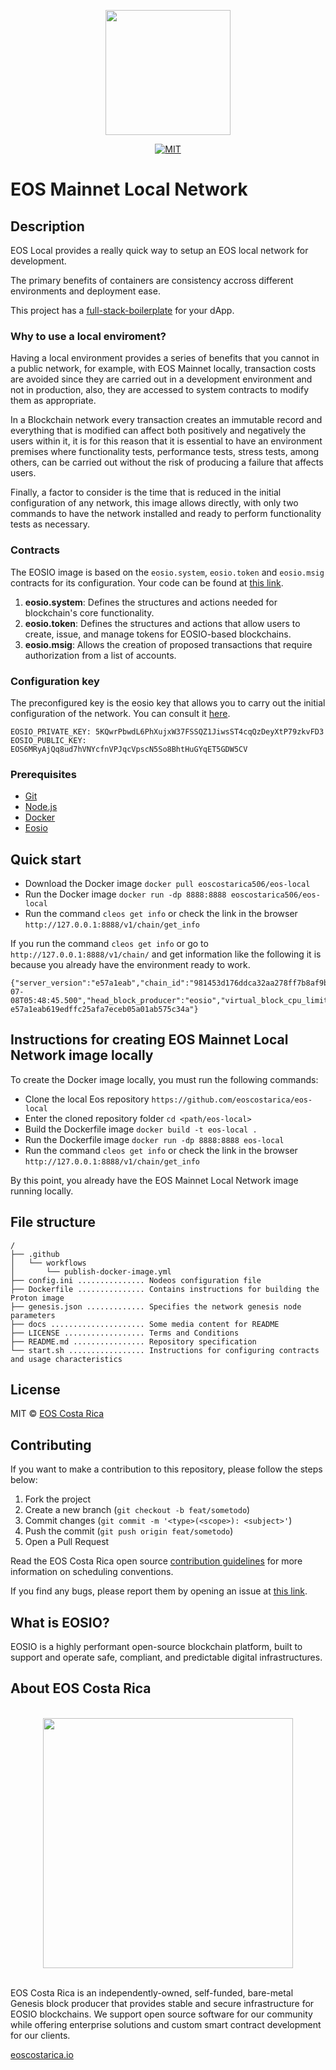<p align="center">
	<img src="https://raw.githubusercontent.com/eoscostarica/proton-affiliate/main/docs/img/proton-xpr-logo.png" width="200" >
</p>

<p align="center">
	<a href="#">
		<img src="https://img.shields.io/dub/l/vibe-d.svg" alt="MIT">
	</a>
</p>

# EOS Mainnet Local Network

## Description
EOS Local provides a really quick way to setup an EOS local network for development.

The primary benefits of containers are consistency accross different environments and deployment ease.

This project has a [full-stack-boilerplate](https://github.com/eoscostarica/full-stack-boilerplate) for your dApp. 

### Why to use a local enviroment?
Having a local environment provides a series of benefits that you cannot in a public network, for example, with EOS Mainnet locally, transaction costs are avoided since they are carried out in a development environment and not in production, also, they are accessed to system contracts to modify them as appropriate.

In a Blockchain network every transaction creates an immutable record and everything that is modified can affect both positively and negatively the users within it, it is for this reason that it is essential to have an environment premises where functionality tests, performance tests, stress tests, among others, can be carried out without the risk of producing a failure that affects users.

Finally, a factor to consider is the time that is reduced in the initial configuration of any network, this image allows directly, with only two commands to have the network installed and ready to perform functionality tests as necessary.

### Contracts
The EOSIO image is based on the `eosio.system`, `eosio.token` and `eosio.msig` contracts for its configuration. Your code can be found at [this link](https://github.com/EOSIO/eosio.contracts/tree/master/contracts).
1. **eosio.system**: Defines the structures and actions needed for blockchain's core functionality.
2. **eosio.token**: Defines the structures and actions that allow users to create, issue, and manage tokens for EOSIO-based blockchains.
3. **eosio.msig**: Allows the creation of proposed transactions that require authorization from a list of accounts.

### Configuration key
The preconfigured key is the eosio key that allows you to carry out the initial configuration of the network. You can consult it [here](https://github.com/eoscostarica/eos-local/blob/master/Dockerfile#L21).
```
EOSIO_PRIVATE_KEY: 5KQwrPbwdL6PhXujxW37FSSQZ1JiwsST4cqQzDeyXtP79zkvFD3
EOSIO_PUBLIC_KEY:  EOS6MRyAjQq8ud7hVNYcfnVPJqcVpscN5So8BhtHuGYqET5GDW5CV
```

### Prerequisites
- [Git](https://git-scm.com/)
- [Node.js](https://nodejs.org/en/)
- [Docker](https://www.docker.com/)
- [Eosio](https://developers.eos.io/welcome/latest/getting-started-guide/local-development-environment/index)

## Quick start
- Download the Docker image `docker pull eoscostarica506/eos-local`
- Run the Docker image `docker run -dp 8888:8888 eoscostarica506/eos-local`
- Run the command `cleos get info` or check the link in the browser `http://127.0.0.1:8888/v1/chain/get_info`

If you run the command `cleos get info` or go to` http://127.0.0.1:8888/v1/chain/` and get information like the following it is because you already have the environment ready to work.

```
{"server_version":"e57a1eab","chain_id":"981453d176ddca32aa278ff7b8af9bf4632de00ab49db273db03115705d90c5a","head_block_num":66,"last_irreversible_block_num":65,"last_irreversible_block_id":"00000041fcc36403c71cebfc95810f610412b474f60735639fcaa2d241fe5ffa","head_block_id":"00000042a08478812c642d311f5ff22b9212559eeb9ee1042925742d8b46dd7f","head_block_time":"2021-07-08T05:48:45.500","head_block_producer":"eosio","virtual_block_cpu_limit":213407,"virtual_block_net_limit":1118998,"block_cpu_limit":199900,"block_net_limit":1048576,"server_version_string":"v2.0.12","fork_db_head_block_num":66,"fork_db_head_block_id":"00000042a08478812c642d311f5ff22b9212559eeb9ee1042925742d8b46dd7f","server_full_version_string":"v2.0.12-e57a1eab619edffc25afa7eceb05a01ab575c34a"}
```

## Instructions for creating EOS Mainnet Local Network image locally
To create the Docker image locally, you must run the following commands:
- Clone the local Eos repository `https://github.com/eoscostarica/eos-local`
- Enter the cloned repository folder `cd <path/eos-local>`
- Build the Dockerfile image `docker build -t eos-local .`
- Run the Dockerfile image `docker run -dp 8888:8888 eos-local`
- Run the command `cleos get info` or check the link in the browser `http://127.0.0.1:8888/v1/chain/get_info`

By this point, you already have the EOS Mainnet Local Network image running locally.

## File structure
```text title="./eos-local"
/
├── .github
│   └── workflows
│       └── publish-docker-image.yml
├── config.ini ............... Nodeos configuration file
├── Dockerfile ............... Contains instructions for building the Proton image
├── genesis.json ............. Specifies the network genesis node parameters
├── docs ..................... Some media content for README
├── LICENSE .................. Terms and Conditions
├── README.md ................ Repository specification
└── start.sh ................. Instructions for configuring contracts and usage characteristics
```

## License
MIT © [EOS Costa Rica](https://eoscostarica.io/)

## Contributing
If you want to make a contribution to this repository, please follow the steps below:

1. Fork the project
2. Create a new branch (`git checkout -b feat/sometodo`)
3. Commit changes (`git commit -m '<type>(<scope>): <subject>'`)
4. Push the commit (`git push origin feat/sometodo`)
5. Open a Pull Request

Read the EOS Costa Rica open source [contribution guidelines](https://guide.eoscostarica.io/docs/open-source-guidelines/) for more information on scheduling conventions.

If you find any bugs, please report them by opening an issue at [this link](https://github.com/eoscostarica/eos-local/issues).


## What is EOSIO?
EOSIO is a highly performant open-source blockchain platform, built to support and operate safe, compliant, and predictable digital infrastructures.

## About EOS Costa Rica
<br>
<center>
<img src="https://raw.githubusercontent.com/eoscostarica/design-assets/master/logos/eosCR/fullColor-horizontal-transparent-white.png" width="400" >
</center>
<br>

EOS Costa Rica is an independently-owned, self-funded, bare-metal Genesis block producer that provides stable and secure infrastructure for EOSIO blockchains. We support open source software for our community while offering enterprise solutions and custom smart contract development for our clients.

[eoscostarica.io](https://eoscostarica.io/)